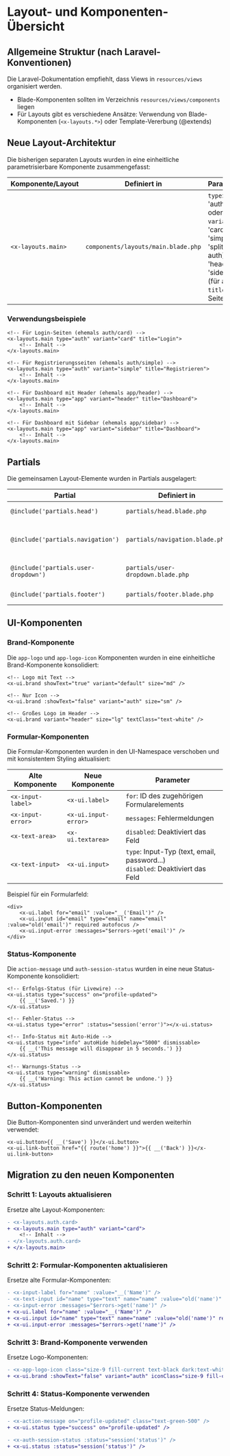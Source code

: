 # Layout- und Komponenten-Übersicht

## Allgemeine Struktur (nach Laravel-Konventionen)

Die Laravel-Dokumentation empfiehlt, dass Views in `resources/views` organisiert werden. 
- Blade-Komponenten sollten im Verzeichnis `resources/views/components` liegen
- Für Layouts gibt es verschiedene Ansätze: Verwendung von Blade-Komponenten (`<x-layouts.*>`) oder Template-Vererbung (@extends)

## Neue Layout-Architektur

Die bisherigen separaten Layouts wurden in eine einheitliche parametrisierbare Komponente zusammengefasst:

| Komponente/Layout          | Definiert in                           | Parameter | Verwendungszweck |
|---------------------------|----------------------------------------|-----------|------------------|
| `<x-layouts.main>`         | `components/layouts/main.blade.php`     | `type`: 'auth' oder 'app'<br>`variant`: 'card', 'simple', 'split' (für auth) oder 'header', 'sidebar' (für app)<br>`title`: Seitentitel | Einheitliches Layout für alle Seiten |

### Verwendungsbeispiele

```blade
<!-- Für Login-Seiten (ehemals auth/card) -->
<x-layouts.main type="auth" variant="card" title="Login">
    <!-- Inhalt -->
</x-layouts.main>

<!-- Für Registrierungsseiten (ehemals auth/simple) -->
<x-layouts.main type="auth" variant="simple" title="Registrieren">
    <!-- Inhalt -->
</x-layouts.main>

<!-- Für Dashboard mit Header (ehemals app/header) -->
<x-layouts.main type="app" variant="header" title="Dashboard">
    <!-- Inhalt -->
</x-layouts.main>

<!-- Für Dashboard mit Sidebar (ehemals app/sidebar) -->
<x-layouts.main type="app" variant="sidebar" title="Dashboard">
    <!-- Inhalt -->
</x-layouts.main>
```

## Partials

Die gemeinsamen Layout-Elemente wurden in Partials ausgelagert:

| Partial                 | Definiert in                         | Parameter | Verwendungszweck |
|------------------------|-------------------------------------|-----------|------------------|
| `@include('partials.head')` | `partials/head.blade.php`           | `title`: Seitentitel | Meta-Tags, Scripts, CSS |
| `@include('partials.navigation')` | `partials/navigation.blade.php` | `variant`: 'header' oder 'sidebar' | Navigation-Links |
| `@include('partials.user-dropdown')` | `partials/user-dropdown.blade.php` | `position`, `align`, `showName` | Benutzer-Dropdown |
| `@include('partials.footer')` | `partials/footer.blade.php`       | - | Scripts am Ende der Seite |

## UI-Komponenten

### Brand-Komponente

Die `app-logo` und `app-logo-icon` Komponenten wurden in eine einheitliche Brand-Komponente konsolidiert:

```blade
<!-- Logo mit Text -->
<x-ui.brand showText="true" variant="default" size="md" />

<!-- Nur Icon -->
<x-ui.brand :showText="false" variant="auth" size="sm" />

<!-- Großes Logo im Header -->
<x-ui.brand variant="header" size="lg" textClass="text-white" />
```

### Formular-Komponenten

Die Formular-Komponenten wurden in den UI-Namespace verschoben und mit konsistentem Styling aktualisiert:

| Alte Komponente          | Neue Komponente           | Parameter |
|-------------------------|--------------------------|-----------|
| `<x-input-label>`        | `<x-ui.label>`            | `for`: ID des zugehörigen Formularelements |
| `<x-input-error>`        | `<x-ui.input-error>`      | `messages`: Fehlermeldungen |
| `<x-text-area>`          | `<x-ui.textarea>`         | `disabled`: Deaktiviert das Feld |
| `<x-text-input>`         | `<x-ui.input>`            | `type`: Input-Typ (text, email, password...)<br>`disabled`: Deaktiviert das Feld |

Beispiel für ein Formularfeld:

```blade
<div>
    <x-ui.label for="email" :value="__('Email')" />
    <x-ui.input id="email" type="email" name="email" :value="old('email')" required autofocus />
    <x-ui.input-error :messages="$errors->get('email')" />
</div>
```

### Status-Komponente

Die `action-message` und `auth-session-status` wurden in eine neue Status-Komponente konsolidiert:

```blade
<!-- Erfolgs-Status (für Livewire) -->
<x-ui.status type="success" on="profile-updated">
    {{ __('Saved.') }}
</x-ui.status>

<!-- Fehler-Status -->
<x-ui.status type="error" :status="session('error')"></x-ui.status>

<!-- Info-Status mit Auto-Hide -->
<x-ui.status type="info" autoHide hideDelay="5000" dismissable>
    {{ __('This message will disappear in 5 seconds.') }}
</x-ui.status>

<!-- Warnungs-Status -->
<x-ui.status type="warning" dismissable>
    {{ __('Warning: This action cannot be undone.') }}
</x-ui.status>
```

## Button-Komponenten 

Die Button-Komponenten sind unverändert und werden weiterhin verwendet:

```blade
<x-ui.button>{{ __('Save') }}</x-ui.button>
<x-ui.link-button href="{{ route('home') }}">{{ __('Back') }}</x-ui.link-button>
```

## Migration zu den neuen Komponenten

### Schritt 1: Layouts aktualisieren

Ersetze alte Layout-Komponenten:

```diff
- <x-layouts.auth.card>
+ <x-layouts.main type="auth" variant="card">
    <!-- Inhalt -->
- </x-layouts.auth.card>
+ </x-layouts.main>
```

### Schritt 2: Formular-Komponenten aktualisieren

Ersetze alte Formular-Komponenten:

```diff
- <x-input-label for="name" :value="__('Name')" />
- <x-text-input id="name" type="text" name="name" :value="old('name')" required />
- <x-input-error :messages="$errors->get('name')" />
+ <x-ui.label for="name" :value="__('Name')" />
+ <x-ui.input id="name" type="text" name="name" :value="old('name')" required />
+ <x-ui.input-error :messages="$errors->get('name')" />
```

### Schritt 3: Brand-Komponente verwenden

Ersetze Logo-Komponenten:

```diff
- <x-app-logo-icon class="size-9 fill-current text-black dark:text-white" />
+ <x-ui.brand :showText="false" variant="auth" iconClass="size-9 fill-current text-black dark:text-white" />
```

### Schritt 4: Status-Komponente verwenden

Ersetze Status-Meldungen:

```diff
- <x-action-message on="profile-updated" class="text-green-500" />
+ <x-ui.status type="success" on="profile-updated" />

- <x-auth-session-status :status="session('status')" />
+ <x-ui.status :status="session('status')" />
```
